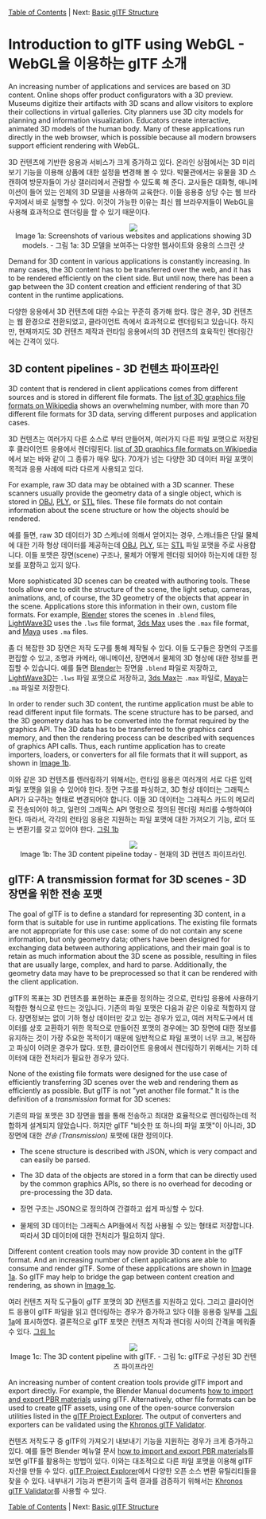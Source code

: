 [Table of Contents](README.md) | Next: [Basic glTF Structure](gltfTutorial_002_BasicGltfStructure.md)





# Introduction to glTF using WebGL - WebGL을 이용하는 glTF 소개

An increasing number of applications and services are based on 3D content. Online shops offer product configurators with a 3D preview. Museums digitize their artifacts with 3D scans and allow visitors to explore their collections in virtual galleries. City planners use 3D city models for planning and information visualization. Educators create interactive, animated 3D models of the human body. Many of these applications run directly in the web browser, which is possible because all modern browsers support efficient rendering with WebGL.

3D 컨텐츠에 기반한 응용과 서비스가 크게 증가하고 있다. 온라인 상점에서는 3D 미리보기 기능을 이용해 상품에 대한 설정을 변경해 볼 수 있다. 박물관에서는 유물을 3D 스캔하여 방문자들이 가상 갤러리에서 관람할 수 있도록 해 준다. 교사들은 대화형, 애니메이션이 들어 있는 인체의 3D 모델을 사용하여 교육한다. 이들 응용중 상당 수는 웹 브라우저에서 바로 실행할 수 있다. 이것이 가능한 이유는 최신 웹 브라우저들이 WebGL을 사용해 효과적으로 렌더링을 할 수 있기 때문이다. 

<p align="center">
<img src="images/applications.png" /><br>
<a name="applications-png"></a>Image 1a: Screenshots of various websites and applications showing 3D models. - 그림 1a: 3D 모델을 보여주는 다양한 웹사이트와 응용의 스크린 샷
</p>

Demand for 3D content in various applications is constantly increasing. In many cases, the 3D content has to be transferred over the web, and it has to be rendered efficiently on the client side. But until now, there has been a gap between the 3D content creation and efficient rendering of that 3D content in the runtime applications.

다양한 응용에서 3D 컨텐츠에 대한 수요는 꾸준히 증가해 왔다. 많은 경우, 3D 컨텐츠는 웹 환경으로 전환되었고, 클라이언트 측에서 효과적으로 렌더링되고 있습니다. 하지만, 현재까지도 3D 컨텐츠 제작과 런타임 응용에서의 3D 컨텐츠의 효육적인 렌더링간에는 간격이 있다.  

## 3D content pipelines - 3D 컨텐츠 파이프라인

3D content that is rendered in client applications comes from different sources and is stored in different file formats. The [list of 3D graphics file formats on Wikipedia](https://en.wikipedia.org/wiki/List_of_file_formats#3D_graphics) shows an overwhelming number, with more than 70 different file formats for 3D data, serving different purposes and application cases.  

3D 컨텐츠는 여러가지 다른 소스로 부터 만들어져, 여러가지 다른 파일 포맷으로 저장된 후 클라이언트 응용에서 렌더링된다. [list of 3D graphics file formats on Wikipedia](https://en.wikipedia.org/wiki/List_of_file_formats#3D_graphics) 에서 보는 바와 같이 그 종류가 매우 많다. 70개가 넘는 다양한 3D 데이터 파일 포맷이 목적과 응용 사례에 따라 다르게 사용되고 있다. 

For example, raw 3D data may be obtained with a 3D scanner. These scanners usually provide the geometry data of a single object, which is stored in [OBJ](https://en.wikipedia.org/wiki/Wavefront_.obj_file), [PLY](https://en.wikipedia.org/wiki/PLY_(file_format)), or [STL](https://en.wikipedia.org/wiki/STL_(file_format)) files. These file formats do not contain information about the scene structure or how the objects should be rendered.

예를 들면, raw 3D 데이터가 3D 스케너에 의해서 얻어지는 경우, 스캐너들은 단일 물체에 대한 기하 형상 데이터를 제공하는데 [OBJ](https://en.wikipedia.org/wiki/Wavefront_.obj_file), [PLY](https://en.wikipedia.org/wiki/PLY_(file_format)), 또는 [STL](https://en.wikipedia.org/wiki/STL_(file_format)) 파일 포맷을 주로 사용합니다. 이들 포맷은 장면(scene) 구조나, 물체가 어떻게 렌더링 되어야 하는지에 대한 정보를 포함하고 있지 않다. 

More sophisticated 3D scenes can be created with authoring tools. These tools allow one to edit the structure of the scene, the light setup, cameras, animations, and, of course, the 3D geometry of the objects that appear in the scene. Applications store this information in their own, custom file formats. For example, [Blender](https://www.blender.org/) stores the scenes in `.blend` files, [LightWave3D](https://www.lightwave3d.com/) uses the `.lws` file format, [3ds Max](https://www.autodesk.com/3dsmax) uses the `.max` file format, and [Maya](https://www.autodesk.com/maya) uses `.ma` files.

좀 더 복잡한 3D 장면은 저작 도구를 통해 제작될 수 있다. 이들 도구들은 장면의 구조를 편집할 수 있고, 조명과 카메라, 애니메이션, 장면에서 물체의 3D 형상에 대한 정보를 편집할 수 있습니다. 예를 들면 [Blender](https://www.blender.org/)는 장면을 `.blend` 파일로 저장하고, [LightWave3D](https://www.lightwave3d.com/)는 `.lws` 파일 포맷으로 저장하고, [3ds Max](https://www.autodesk.com/3dsmax)는 `.max` 파일로, [Maya](https://www.autodesk.com/maya)는 `.ma` 파일로 저장한다.

In order to render such 3D content, the runtime application must be able to read different input file formats. The scene structure has to be parsed, and the 3D geometry data has to be converted into the format required by the graphics API. The 3D data has to be transferred to the graphics card memory, and then the rendering process can be described with sequences of graphics API calls. Thus, each runtime application has to create importers, loaders, or converters for all file formats that it will support, as shown in [Image 1b](#contentPipeline-png).

이와 같은 3D 컨텐츠를 렌러링하기 위해서는, 런타임 응용은 여러개의 서로 다른 입력 파일 포맷을 읽을 수 있어야 한다. 장면 구조를 파싱하고, 3D 형상 데이터는 그래픽스 API가 요구하는 형태로 변경되어야 합니다. 이들 3D 데이터는 그래픽스 카드의 메모리로 전송되어야 하고, 일련의 그래픽스 API 명령으로 정의된 렌더링 처리를 수행하여야 한다. 따라서, 각각의 런타임 응용은 지원하는 파일 포맷에 대한 가져오기 기능, 로더 또는 변환기를 갖고 있어야 한다. [그림 1b](#contentPipeline-png)

<p align="center">
<img src="images/contentPipeline.png" /><br>
<a name="contentPipeline-png"></a>Image 1b: The 3D content pipeline today - 현재의 3D 컨텐츠 파이프라인.
</p>


## glTF: A transmission format for 3D scenes - 3D 장면을 위한 전송 포맷

The goal of glTF is to define a standard for representing 3D content, in a form that is suitable for use in runtime applications. The existing file formats are not appropriate for this use case: some of do not contain any scene information, but only geometry data; others have been designed for exchanging data between authoring applications, and their main goal is to retain as much information about the 3D scene as possible, resulting in files that are usually large, complex, and hard to parse. Additionally, the geometry data may have to be preprocessed so that it can be rendered with the client application.

glTF의 목표는 3D 컨텐츠를 표현하는 표준을 정의하는 것으로, 런타임 응용에 사용하기 적합한 형식으로 만드는 것입니다. 기존의 파일 포맷은 다음과 같은 이유로 적합하지 않다. 장면정보는 없이 기하 형상 데이터만 갖고 있는 경우가 있고, 여러 저작도구에서 데이터를 상호 교환하기 위한 목적으로 만들어진 포맷의 경우에는 3D 장면에 대한 정보를 유지하는 것이 가장 주요한 목적이기 때문에 일반적으로 파일 포맷이 너무 크고, 복잡하고 파싱이 어려운 경우가 많다. 또한, 클라이언트 응용에서 렌더링하기 위해서는 기하 데이터에 대한 전처리가 필요한 경우가 있다.  

None of the existing file formats were designed for the use case of efficiently transferring 3D scenes over the web and rendering them as efficiently as possible. But glTF is not "yet another file format." It is the definition of a *transmission* format for 3D scenes:

기존의 파일 포맷은 3D 장면을 웹을 통해 전송하고 최대한 효율적으로 렌더링하는데 적합하게 설계되지 않았습니다. 하지만 glTF "비슷한 또 하나의 파일 포맷"이 아니라, 3D 장면에 대한 *전송 (Transmission)* 포맷에 대한 정의이다. 

- The scene structure is described with JSON, which is very compact and can easily be parsed.
- The 3D data of the objects are stored in a form that can be directly used by the common graphics APIs, so there is no overhead for decoding or pre-processing the 3D data.

- 장면 구조는 JSON으로 정의하여 간결하고 쉽게 파싱할 수 있다. 
- 물체의 3D 데이터는 그래픽스 API들에서 직접 사용될 수 있는 형태로 저장합니다. 따라서 3D 데이터에 대한 전처리가 필요하지 않다. 

Different content creation tools may now provide 3D content in the glTF format. And an increasing number of client applications are able to consume and render glTF. Some of these applications are shown in [Image 1a](#applications-png). So glTF may help to bridge the gap between content creation and rendering, as shown in [Image 1c](#contentPipelineWithGltf-png).

여러 컨텐츠 저작 도구들이 glTF 포맷의 3D 컨텐츠를 지원하고 있다. 그리고 클라이언트 응용이 glTF 파일을 읽고 렌더링하는 경우가 증가하고 있다 이들 응용중 일부를 [그림 1a](#applications-png)에 표시하였다. 결론적으로 glTF 포맷은 컨텐츠 저작과 렌더링 사이의 간격을 메워줄 수 있다.  [그림 1c](#contentPipelineWithGltf-png)

<p align="center">
<img src="images/contentPipelineWithGltf.png" /><br>
<a name="contentPipelineWithGltf-png"></a>Image 1c: The 3D content pipeline with glTF. - 그림 1c: glTF로 구성된 3D 컨텐츠 파이프라인  
</p>

An increasing number of content creation tools provide glTF import and export directly. For example, the Blender Manual documents [how to import and export PBR materials](https://docs.blender.org/manual/en/latest/addons/import_export/scene_gltf2.html) using glTF.  Alternatively, other file formats can be used to create glTF assets, using one of the open-source conversion utilities listed in the [glTF Project Explorer](https://github.khronos.org/glTF-Project-Explorer/). The output of converters and exporters can be validated using the [Khronos glTF Validator](https://github.khronos.org/glTF-Validator/).

컨텐츠 저작도구 중 glTF의 가져오기 내보내기 기능을 지원하는 경우가 크게 증가하고 있다. 예를 들면 Blender 메뉴얼 문서 [how to import and export PBR materials](https://docs.blender.org/manual/en/latest/addons/import_export/scene_gltf2.html)를 보면 glTF를 활용하는 방법이 있다. 이와는 대조적으로 다른 파일 포맷을 이용해 glTF 자산을 만들 수 있다. [glTF Project Explorer](https://github.khronos.org/glTF-Project-Explorer/)에서 다양한 오픈 소스 변환 유틸리티들을 찾을 수 있다. 내부내기 기능과 변환기의 출력 결과를 검증하기 위해서는 [Khronos glTF Validator](https://github.khronos.org/glTF-Validator/)를 사용할 수 있다.

[Table of Contents](README.md) | Next: [Basic glTF Structure](gltfTutorial_002_BasicGltfStructure.md)

